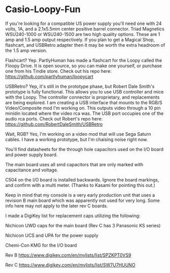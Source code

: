 # Casio-Loopy-Fun

If you're looking for a compatible US power supply you'll need one with 24 volts, 1A, and a 2.1x5.5mm center positive barrel connector. Triad Magnetics WSU240-1000 or WSU240-1500 are two high quality options. These are 1 amp and 1.5 amp output respectively. If you plan to get a Magical Shop, flashcart, and USBRetro adapter then it may be worth the extra headroom of the 1.5 amp version.

Flashcart? Yep. PartlyHuman has made a flashcart for the Loopy called the Floopy Drive. It is open source, so you can make one yourself, or purchase one from his Tindie store. Check out his repo here: https://github.com/partlyhuman/loopycart

USBRetro? Yep, it's still in the prototype phase, but Robert Dale Smith's prototype is fully functional. This allows you to use USB controller and mice with the Loopy. The controller connector is proprietary, and replacements are being explored. I am creating a USB interface that mounts to the RGB/S Video/Composite mod I'm working on. This outputs video through a 10 pin minidin located where the video rca was. The USB port occupies one of the audio rca ports. Check out Robert's repo here: https://github.com/RobertDaleSmith/USBRetro

Wait, RGB? Yes, I'm working on a video mod that will use Sega Saturn cables. I have a working prototype, but I'm chaising noise right now.

You'll find datasheets for the through hole capacitors used on the I/O board and power supply board.

The main board uses all smd capacitors that are only marked with capacitance and voltage.

C504 on the I/O board is installed backwards. Ignore the board markings, and confirm with a multi meter. (Thanks to Kasami for pointing this out.)

Keep in mind that my console is a very early production unit that uses a revision B main board
which was apparently not used for very long. Some info here may not apply to the later rev C boards.

I made a DigiKey list for replacement caps utilizing the following:

Nichicon UWD caps for the main board (Rev C has 3 Panasonic KS series)

Nichicon UCS and UPA for the power supply

Chemi-Con KMG for the I/O board

Rev B
https://www.digikey.com/en/mylists/list/SPZKPT0VS9

Rev C
https://www.digikey.com/en/mylists/list/SW7U7HUUNO
